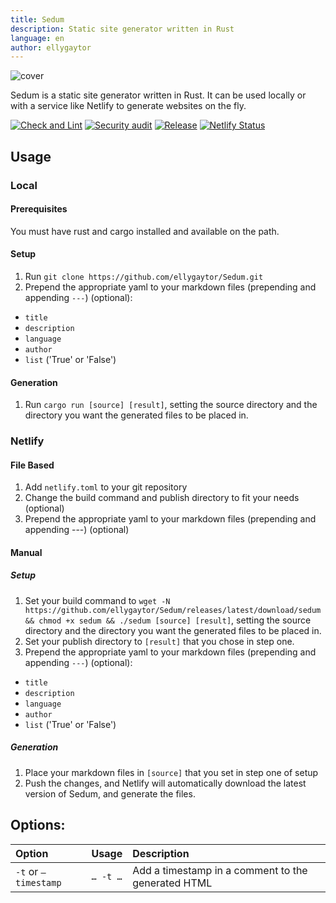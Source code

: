```yaml
---
title: Sedum
description: Static site generator written in Rust
language: en
author: ellygaytor
---
```


![cover](https://user-images.githubusercontent.com/33349740/135699024-5e643074-e58e-4b9a-bbaf-2ea1501b3ff6.png)

Sedum is a static site generator written in Rust. It can be used locally or with a service like Netlify to generate websites on the fly.

[![Check and Lint](https://github.com/ellygaytor/Sedum/actions/workflows/check_and_lint.yaml/badge.svg)](https://github.com/ellygaytor/Sedum/actions/workflows/check_and_lint.yaml) [![Security audit](https://github.com/ellygaytor/Sedum/actions/workflows/audit.yml/badge.svg)](https://github.com/ellygaytor/Sedum/actions/workflows/audit.yml) [![Release](https://github.com/ellygaytor/Sedum/actions/workflows/release.yml/badge.svg)](https://github.com/ellygaytor/Sedum/actions/workflows/release.yml) [![Netlify Status](https://api.netlify.com/api/v1/badges/23dd963b-38ec-4f1c-8d1a-7ab1fb373bc2/deploy-status)](https://app.netlify.com/sites/sedum/deploys)


## Usage

### Local

#### Prerequisites
You must have rust and cargo installed and available on the path.

#### Setup
1. Run `git clone https://github.com/ellygaytor/Sedum.git`
2. Prepend the appropriate yaml to your markdown files (prepending and appending `---`) (optional):
  - `title`
  - `description`
  - `language`
  - `author`
  - `list` ('True' or 'False')
#### Generation
1. Run `cargo run [source] [result]`, setting the source directory and the directory you want the generated files to be placed in.


### Netlify

#### File Based

1. Add `netlify.toml` to your git repository
2. Change the build command and publish directory to fit your needs (optional)
3. Prepend the appropriate yaml to your markdown files (prepending and appending ---) (optional)

#### Manual

##### Setup
1. Set your build command to `wget -N https://github.com/ellygaytor/Sedum/releases/latest/download/sedum && chmod +x sedum && ./sedum [source] [result]`, setting the source directory and the directory you want the generated files to be placed in.
2. Set your publish directory to `[result]` that you chose in step one.
3. Prepend the appropriate yaml to your markdown files (prepending and appending `---`) (optional):
  - `title`
  - `description`
  - `language`
  - `author`
  - `list` ('True' or 'False')

##### Generation
1. Place your markdown files in `[source]` that you set in step one of setup
2. Push the changes, and Netlify will automatically download the latest version of Sedum, and generate the files.

## Options:
|Option|Usage|Description|
|:----|:----|:----|
|`-t` or `—timestamp`|`… -t …`|Add a timestamp in a comment to the generated HTML|
